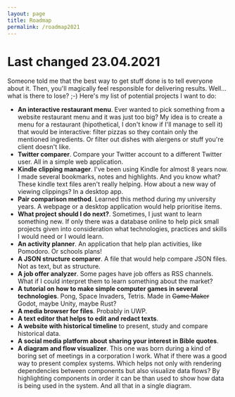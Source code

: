 ```yaml
---
layout: page
title: Roadmap
permalink: /roadmap2021
---
```


# Last changed 23.04.2021

Someone told me that the best way to get stuff done is to tell everyone about it. Then, you'll magically feel responsible for delivering results. Well... what is there to lose? ;-) Here's my list of potential projects I want to do:

* **An interactive restaurant menu**. Ever wanted to pick something from a website restaurant menu and it was just too big? My idea is to create a menu for a restaurant (hipothetical, I don't know if I'll manage to sell it) that would be interactive: filter pizzas so they contain only the mentioned ingredients. Or filter out dishes with alergens or stuff you're client doesn't like.
* **Twitter comparer**. Compare your Twitter account to a different Twitter user. All in a simple web application.
* **Kindle clipping manager**. I've been using Kindle for almost 8 years now. I made several bookmarks, notes and highlights. And you know what? These kindle text files aren't really helping. How about a new way of viewing clippings? In a desktop app.
* **Pair comparison method**. Learned this method during my university years. A webpage or a desktop application would help prioritise items.
* **What project should I do next?**. Sometimes, I just want to learn something new. If only there was a database online to help pick small projects given into consideration what technologies, practices and skills I would need or I would learn.
* **An activity planner**. An application that help plan activities, like Pomodoro. Or schools plans!
* **A JSON structure comparer**. A file that would help compare JSON files. Not as text, but as structure.
* **A job offer analyzer**. Some pages have job offers as RSS channels. What if I could interpret them to learn something about the market?
* **A tutorial on how to make simple computer games in several technologies**. Pong, Space Invaders, Tetris. Made in ~~Game Maker~~ Godot, maybe Unity, maybe Rust?
* **A media browser for files**. Probably in UWP.
* **A text editor that helps to edit and redact texts**.
* **A website with historical timeline** to present, study and compare historical data.
* **A social media platform about sharing your interest in Bible quotes**.
* **A diagram and flow visualizer**. This one was born during a kind of boring set of meetings in a corporation I work. What if there was a good way to present complex systems. Which helps not only with rendering dependencies between components but also visualize data flows? By highlighting components in order it can be than used to show how data is being used in the system. And all that in a single diagram.